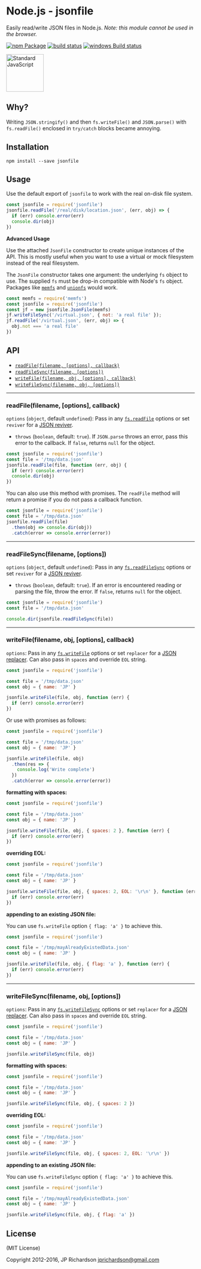 Node.js - jsonfile
================

Easily read/write JSON files in Node.js. _Note: this module cannot be used in the browser._

[![npm Package](https://img.shields.io/npm/v/jsonfile.svg?style=flat-square)](https://www.npmjs.org/package/jsonfile)
[![build status](https://secure.travis-ci.org/jprichardson/node-jsonfile.svg)](http://travis-ci.org/jprichardson/node-jsonfile)
[![windows Build status](https://img.shields.io/appveyor/ci/jprichardson/node-jsonfile/master.svg?label=windows%20build)](https://ci.appveyor.com/project/jprichardson/node-jsonfile/branch/master)

<a href="https://github.com/feross/standard"><img src="https://cdn.rawgit.com/feross/standard/master/sticker.svg" alt="Standard JavaScript" width="100"></a>

Why?
----

Writing `JSON.stringify()` and then `fs.writeFile()` and `JSON.parse()` with `fs.readFile()` enclosed in `try/catch` blocks became annoying.



Installation
------------

    npm install --save jsonfile


Usage
-----

Use the default export of `jsonfile` to work with the real on-disk file system.

```js
const jsonfile = require('jsonfile')
jsonfile.readFile('/real/disk/location.json', (err, obj) => {
  if (err) console.error(err)
  console.dir(obj)
})
```

**Advanced Usage**

Use the attached `JsonFile` constructor to create unique instances of the API.
This is mostly useful when you want to use a virtual or mock filesystem instead of the real filesystem.

The `JsonFile` constructor takes one argument: the underlying `fs` object to use.
The supplied `fs` must be drop-in compatible with Node's `fs` object.
Packages like [`memfs`](https://npmjs.com/package/memfs) and [`unionfs`](https://npmjs.com/package/unionfs) would work.

```js
const memfs = require('memfs')
const jsonfile = require('jsonfile')
const jf = new jsonfile.JsonFile(memfs)
jf.writeFileSync('/virtual.json', { not: 'a real file' });
jf.readFile('/virtual.json', (err, obj) => {
  obj.not === 'a real file'
})
```

API
---

* [`readFile(filename, [options], callback)`](#readfilefilename-options-callback)
* [`readFileSync(filename, [options])`](#readfilesyncfilename-options)
* [`writeFile(filename, obj, [options], callback)`](#writefilefilename-obj-options-callback)
* [`writeFileSync(filename, obj, [options])`](#writefilesyncfilename-obj-options)

----

### readFile(filename, [options], callback)

`options` (`object`, default `undefined`): Pass in any [`fs.readFile`](https://nodejs.org/api/fs.html#fs_fs_readfile_path_options_callback) options or set `reviver` for a [JSON reviver](https://developer.mozilla.org/en-US/docs/Web/JavaScript/Reference/Global_Objects/JSON/parse).
  - `throws` (`boolean`, default: `true`). If `JSON.parse` throws an error, pass this error to the callback.
  If `false`, returns `null` for the object.


```js
const jsonfile = require('jsonfile')
const file = '/tmp/data.json'
jsonfile.readFile(file, function (err, obj) {
  if (err) console.error(err)
  console.dir(obj)
})
```

You can also use this method with promises. The `readFile` method will return a promise if you do not pass a callback function.

```js
const jsonfile = require('jsonfile')
const file = '/tmp/data.json'
jsonfile.readFile(file)
  .then(obj => console.dir(obj))
  .catch(error => console.error(error))
```

----

### readFileSync(filename, [options])

`options` (`object`, default `undefined`): Pass in any [`fs.readFileSync`](https://nodejs.org/api/fs.html#fs_fs_readfilesync_path_options) options or set `reviver` for a [JSON reviver](https://developer.mozilla.org/en-US/docs/Web/JavaScript/Reference/Global_Objects/JSON/parse).
- `throws` (`boolean`, default: `true`). If an error is encountered reading or parsing the file, throw the error. If `false`, returns `null` for the object.

```js
const jsonfile = require('jsonfile')
const file = '/tmp/data.json'

console.dir(jsonfile.readFileSync(file))
```

----

### writeFile(filename, obj, [options], callback)

`options`: Pass in any [`fs.writeFile`](https://nodejs.org/api/fs.html#fs_fs_writefile_file_data_options_callback) options or set `replacer` for a [JSON replacer](https://developer.mozilla.org/en-US/docs/Web/JavaScript/Reference/Global_Objects/JSON/stringify). Can also pass in `spaces` and override `EOL` string.


```js
const jsonfile = require('jsonfile')

const file = '/tmp/data.json'
const obj = { name: 'JP' }

jsonfile.writeFile(file, obj, function (err) {
  if (err) console.error(err)
})
```
Or use with promises as follows:

```js
const jsonfile = require('jsonfile')

const file = '/tmp/data.json'
const obj = { name: 'JP' }

jsonfile.writeFile(file, obj)
  .then(res => {
    console.log('Write complete')
  })
  .catch(error => console.error(error))
```


**formatting with spaces:**

```js
const jsonfile = require('jsonfile')

const file = '/tmp/data.json'
const obj = { name: 'JP' }

jsonfile.writeFile(file, obj, { spaces: 2 }, function (err) {
  if (err) console.error(err)
})
```

**overriding EOL:**

```js
const jsonfile = require('jsonfile')

const file = '/tmp/data.json'
const obj = { name: 'JP' }

jsonfile.writeFile(file, obj, { spaces: 2, EOL: '\r\n' }, function (err) {
  if (err) console.error(err)
})
```

**appending to an existing JSON file:**

You can use `fs.writeFile` option `{ flag: 'a' }` to achieve this.

```js
const jsonfile = require('jsonfile')

const file = '/tmp/mayAlreadyExistedData.json'
const obj = { name: 'JP' }

jsonfile.writeFile(file, obj, { flag: 'a' }, function (err) {
  if (err) console.error(err)
})
```

----

### writeFileSync(filename, obj, [options])

`options`: Pass in any [`fs.writeFileSync`](https://nodejs.org/api/fs.html#fs_fs_writefilesync_file_data_options) options or set `replacer` for a [JSON replacer](https://developer.mozilla.org/en-US/docs/Web/JavaScript/Reference/Global_Objects/JSON/stringify). Can also pass in `spaces` and override `EOL` string.

```js
const jsonfile = require('jsonfile')

const file = '/tmp/data.json'
const obj = { name: 'JP' }

jsonfile.writeFileSync(file, obj)
```

**formatting with spaces:**

```js
const jsonfile = require('jsonfile')

const file = '/tmp/data.json'
const obj = { name: 'JP' }

jsonfile.writeFileSync(file, obj, { spaces: 2 })
```

**overriding EOL:**

```js
const jsonfile = require('jsonfile')

const file = '/tmp/data.json'
const obj = { name: 'JP' }

jsonfile.writeFileSync(file, obj, { spaces: 2, EOL: '\r\n' })
```

**appending to an existing JSON file:**

You can use `fs.writeFileSync` option `{ flag: 'a' }` to achieve this.

```js
const jsonfile = require('jsonfile')

const file = '/tmp/mayAlreadyExistedData.json'
const obj = { name: 'JP' }

jsonfile.writeFileSync(file, obj, { flag: 'a' })
```

License
-------

(MIT License)

Copyright 2012-2016, JP Richardson  <jprichardson@gmail.com>
